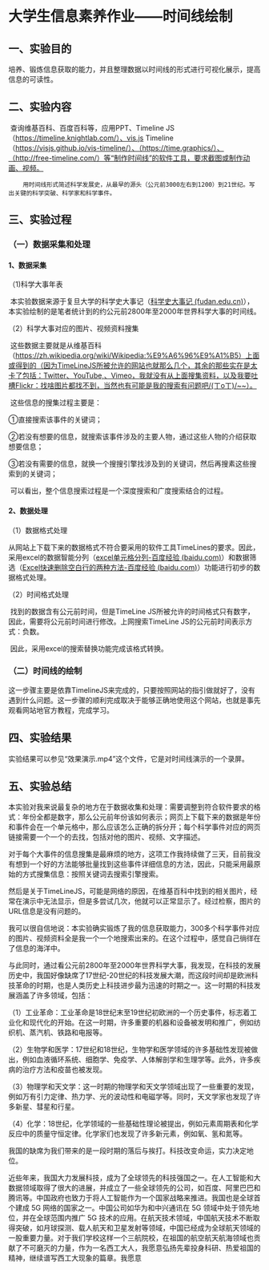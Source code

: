 # 大学生信息素养作业——时间线绘制

## 一、实验目的

​		培养、锻炼信息获取的能力，并且整理数据以时间线的形式进行可视化展示，提高信息的可读性。

## 二、实验内容

​		查询维基百科、百度百科等，应用PPT、Timeline JS（https://timeline.knightlab.com/）、vis.js Timeline（https://visjs.github.io/vis-timeline/）、（https://time.graphics/）、（http://free-timeline.com/）等“制作时间线”的软件工具，要求截图或制作动画、视频。

 		用时间线形式简述科学发展史，从最早的源头（公元前3000左右到1200）到21世纪。写出关键的科学突破、科学家和科学事件。

## 三、实验过程

### （一）数据采集和处理

#### 1、数据采集

（1)科学大事年表

​		本实验数据来源于复旦大学的科学史大事记（[科学史大事记 (fudan.edu.cn)](http://fdjpkc.fudan.edu.cn/d201413/p15844c15790/list.htm)），本实验绘制的是笔者统计到的约公元前2800年至2000年世界科学大事的时间线。

（2）科学大事对应的图片、视频资料搜集

​		这些数据主要就是从维基百科（https://zh.wikipedia.org/wiki/Wikipedia:%E9%A6%96%E9%A1%B5）上面或得到的（因为TimeLineJS所被允许的网站也就那么几个，其余的那些实在是太卡了包括：Twitter、YouTube,、Vimeo，我就没有从上面搜集资料，以及我要吐槽Flickr：找啥图片都找不到，当然也有可能是我的搜索有问题吧/(ㄒoㄒ)/~~）。

​		这些信息的搜集过程主要是：

①直接搜索该事件的关键词；

②若没有想要的信息，就搜索该事件涉及的主要人物，通过这些人物的介绍获取想要信息；

③若没有需要的信息，就换一个搜搜引擎找涉及到的关键词，然后再搜素这些搜索到的关键词；

​		可以看出，整个信息搜索过程是一个深度搜索和广度搜索结合的过程。

#### 2、数据处理

（1）数据格式处理

​		从网站上下载下来的数据格式不符合要采用的软件工具TimeLines的要求。因此，采用excel的数据智能分列（[excel单元格分列-百度经验 (baidu.com)](https://jingyan.baidu.com/article/c1465413adf4bc0bfdfc4c67.html)）和数据筛选（[Excel快速删除空白行的两种方法-百度经验 (baidu.com)](https://jingyan.baidu.com/article/fec4bce2138fb1b2608d8b71.html)）功能进行初步的数据格式处理。

（2）时间格式处理

​		找到的数据含有公元前时间，但是TimeLine JS所被允许的时间格式只有数字，因此，需要将公元前时间进行修改。上网搜索TimeLine JS的公元前时间表示方式：负数。

​		因此，采用excel的搜索替换功能完成该格式转换。

### （二）时间线的绘制

​		这一步骤主要是依靠TimelineJS来完成的，只要按照网站的指引做就好了，没有遇到什么问题。这一步骤的顺利完成取决于能够正确地使用这个网站，也就是事先观看网站地官方教程，完成学习。

## 四、实验结果

​		实验结果可以参见“效果演示.mp4”这个文件，它是对时间线演示的一个录屏。

## 五、实验总结

​		本实验对我来说最复杂的地方在于数据收集和处理：需要调整到符合软件要求的格式：年份全都是数字，那么公元前年份该如何表示；网页上下载下来的数据是年份和事件会在一个单元格中，那么应该怎么正确的拆分开；每个科学事件对应的网页链接需要一个一个的去找，包括对他的图片、视频、文字描述。 

​		对于每个大事件的信息搜集是最麻烦的地方，这项工作我持续做了三天，目前我没有想到一个好的方法能够批量找到这些事件详细信息的方法，因此，只能采用最原始的方式搜集信息：按照关键词去搜索引擎搜索。

​		然后是关于TimeLineJS，可能是网络的原因，在维基百科中找到的相关图片，经常在演示中无法显示，但是多尝试几次，他就可以正常显示了。经过检察，图片的URL信息是没有问题的。

​		我可以很自信地说：本实验确实锻炼了我的信息获取能力，300多个科学事件对应的图片、视频资料全是我一个一个地搜索出来的。在这个过程中，感觉自己徜徉在了信息的海洋中。

​		与此同时，通过看公元前2800年至2000年世界科学大事，我发现，在科技的发展历史中，我国好像缺席了17世纪-20世纪的科技发展大潮，而这段时间却是欧洲科技革命的时期，也是人类历史上科技进步最为迅速的时期之一。这一时期的科技发展涵盖了许多领域，包括：

（1）工业革命：工业革命是18世纪末至19世纪初欧洲的一个历史事件，标志着工业化和现代化的开始。在这一时期，许多重要的机器和设备被发明和推广，例如纺织机、蒸汽机、铁路和电报等。

（2）生物学和医学：17世纪和18世纪，生物学和医学领域的许多基础性发现被做出，例如血液循环系统、细胞学、免疫学、人体解剖学和生理学等。此外，许多疾病的治疗方法和疫苗也被发现。

（3）物理学和天文学：这一时期的物理学和天文学领域出现了一些重要的发现，例如万有引力定律、热力学、光的波动性和电磁学等。同时，天文学家也发现了许多新星、彗星和行星。

（4）化学：18世纪，化学领域的一些基础性理论被提出，例如元素周期表和化学反应中的质量守恒定律。化学家们也发现了许多新元素，例如氧、氢和氮等。

​		我国的缺席为我们带来的是一段时期的落后与挨打。科技改变命运，实力决定地位。

​		近些年来，我国大力发展科技，成为了全球领先的科技强国之一。在人工智能和大数据领域取得了很大的进展，并成立了一些全球领先的公司，如百度、阿里巴巴和腾讯等。中国政府也致力于将人工智能作为一个国家战略来推进。我国也是全球首个建成 5G 网络的国家之一。中国公司如华为和中兴通讯在 5G 领域中处于领先地位，并在全球范围内推广 5G 技术的应用。在航天技术领域，中国航天技术不断取得突破，如月球探测、载人航天和卫星发射等领域，中国已经成为全球航天领域的一股重要力量。对于我们学校这样一个三航院校，在祖国的航空航天航海领域也贡献了不可磨灭的力量，作为一名西工大人，我愿意弘扬先辈投身科研、热爱祖国的精神，继续谱写西工大现象的篇章。我愿意